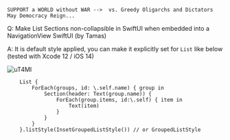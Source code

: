 ```
SUPPORT a WORLD without WAR -->  vs. Greedy Oligarchs and Dictators
May Democracy Reign... 
```

Q: Make List Sections non-collapsible in SwiftUI when embedded into a NavigationView SwiftUI (by Tamas)

A: It is default style applied, you can make it explicitly set for `List` like below (tested with Xcode 12 / iOS 14)

![uT4MI](https://user-images.githubusercontent.com/62171579/167291106-05ca395e-b167-4d46-95a1-81da38ff9673.png)

        List {
            ForEach(groups, id: \.self.name) { group in
                Section(header: Text(group.name)) {
                    ForEach(group.items, id:\.self) { item in
                        Text(item)
                    }
                }
            }
        }.listStyle(InsetGroupedListStyle()) // or GroupedListStyle

